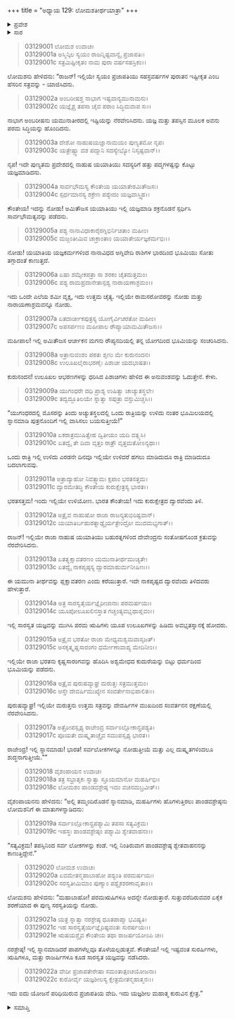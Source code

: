 +++
title = "ಅಧ್ಯಾಯ 129: ಲೋಮಶತೀರ್ಥಯಾತ್ರಾ"
+++

<details><summary>ಪ್ರವೇಶ</summary>


।।   ಓಂ ಓಂ ನಮೋ ನಾರಾಯಣಾಯ।।   ಶ್ರೀ ವೇದವ್ಯಾಸಾಯ ನಮಃ ।।

ಶ್ರೀ ಕೃಷ್ಣದ್ವೈಪಾಯನ ವೇದವ್ಯಾಸ ವಿರಚಿತ  

**ಶ್ರೀ ಮಹಾಭಾರತ**

**ಆರಣ್ಯಕ ಪರ್ವ**

**ತೀರ್ಥಯಾತ್ರಾ ಪರ್ವ**

**ಅಧ್ಯಾಯ 129**

</details>


<details><summary>ಸಾರ</summary>

ಯಮುನಾ ತೀರದ ಇತರ ಮಹತ್ವಗಳು (1-22).

</details>



> 03129001 ಲೋಮಶ ಉವಾಚ।  
03129001a ಅಸ್ಮಿನ್ಕಿಲ ಸ್ವಯಂ ರಾಜನ್ನಿಷ್ಟವಾನ್ವೈ ಪ್ರಜಾಪತಿಃ।  
03129001c ಸತ್ರಮಿಷ್ಟೀಕೃತಂ ನಾಮ ಪುರಾ ವರ್ಷಸಹಸ್ರಿಕಂ।।

ಲೋಮಶನು ಹೇಳಿದನು: “ರಾಜನ್! ಇಲ್ಲಿಯೇ ಸ್ವಯಂ ಪ್ರಜಾಪತಿಯು ಸಹಸ್ರವರ್ಷಗಳ ಪುರಾತನ ಇಷ್ಟೀಕೃತ ಎಂಬ ಹೆಸರಿನ ಸತ್ರವನ್ನು - ಯಾಜಿಸಿದನು.

> 03129002a ಅಂಬರೀಷಶ್ಚ ನಾಭಾಗ ಇಷ್ಟವಾನ್ಯಮುನಾಮನು।   
03129002c ಯಜ್ಞೈಶ್ಚ ತಪಸಾ ಚೈವ ಪರಾಂ ಸಿದ್ಧಿಮವಾಪ ಸಃ।।

ನಾಭಾಗ ಅಂಬರೀಷನು ಯಮುನಾತೀರದಲ್ಲಿ ಇಷ್ಟಿಯನ್ನು ನೆರವೇರಿಸಿದನು. ಯಜ್ಞ ಮತ್ತು ತಪಸ್ಸಿನ ಮೂಲಕ ಅವನು ಪರಮ ಸಿದ್ಧಿಯನ್ನು ಹೊಂದಿದನು.

> 03129003a ದೇಶೋ ನಾಹುಷಯಜ್ಞಾನಾಮಯಂ ಪುಣ್ಯತಮೋ ನೃಪ।  
03129003c ಯತ್ರೇಷ್ಟ್ವಾ ದಶ ಪದ್ಮಾನಿ ಸದಸ್ಯೇಭ್ಯೋ ನಿಸೃಷ್ಟವಾನ್।।

ನೃಪ! ಇದೇ ಪುಣ್ಯತಮ ಪ್ರದೇಶದಲ್ಲಿ ನಾಹುಷ ಯಯಾತಿಯು ಸದಸ್ಯರಿಗೆ ಹತ್ತು ಪದ್ಮಗಳಷ್ಟನ್ನು ಕೊಟ್ಟು ಯಜ್ಞಮಾಡಿದನು.

> 03129004a ಸಾರ್ವಭೌಮಸ್ಯ ಕೌಂತೇಯ ಯಯಾತೇರಮಿತೌಜಸಃ।  
03129004c ಸ್ಪರ್ಧಮಾನಸ್ಯ ಶಕ್ರೇಣ ಪಶ್ಯೇದಂ ಯಜ್ಞವಾಸ್ತ್ವಿಹ।।

ಕೌಂತೇಯ! ಇದನ್ನು ನೋಡು! ಅಮಿತೌಜಸ ಯಯಾತಿಯು ಇಲ್ಲಿ ಯಜ್ಞಮಾಡಿ ಶಕ್ರನೊಡನೆ ಸ್ಪರ್ಧಿಸಿ ಸಾರ್ವಭೌಮತ್ವವನ್ನು ಪಡೆದನು.

> 03129005a ಪಶ್ಯ ನಾನಾವಿಧಾಕಾರೈರಗ್ನಿಭಿರ್ನಿಚಿತಾಂ ಮಹೀಂ।  
03129005c ಮಜ್ಜಂತೀಮಿವ ಚಾಕ್ರಾಂತಾಂ ಯಯಾತೇರ್ಯಜ್ಞಕರ್ಮಭಿಃ।।

ನೋಡು! ಯಯಾತಿಯ ಯಜ್ಞಕರ್ಮಗಳಿಂದ ನಾನಾವಿಧದ ಅಗ್ನಿವೇದಿ ರಾಶಿಗಳ ಭಾರದಿಂದ ಭೂಮಿಯು ಸೋತು ತಗ್ಗಾದಂತೆ ಕಾಣುತ್ತದೆ.

> 03129006a ಏಷಾ ಶಮ್ಯೇಕಪತ್ರಾ ಸಾ ಶರಕಂ ಚೈತದುತ್ತಮಂ।  
03129006c ಪಶ್ಯ ರಾಮಹ್ರದಾನೇತಾನ್ಪಶ್ಯ ನಾರಾಯಣಾಶ್ರಮಂ।।

ಇದು ಒಂದೇ ಎಲೆಯ ಶಮೀ ವೃಕ್ಷ, ಇದು ಉತ್ತಮ ಚೈತ್ಯ. ಇಲ್ಲಿಯೇ ರಾಮಸರೋವರನ್ನು ನೋಡು ಮತ್ತು ನಾರಾಯಣಾಶ್ರಮವನ್ನೂ ನೋಡು.

> 03129007a ಏತದಾರ್ಚೀಕಪುತ್ರಸ್ಯ ಯೋಗೈರ್ವಿಚರತೋ ಮಹೀಂ।  
03129007c ಅಪಸರ್ಪಣಂ ಮಹೀಪಾಲ ರೌಪ್ಯಾಯಾಮಮಿತೌಜಸಃ।।

ಮಹೀಪಾಲ! ಇಲ್ಲಿ ಅಮಿತೌಜಸ ಆರ್ಚೀಕನ ಮಗನು ರೌಪ್ಯನದಿಯಲ್ಲಿ ತನ್ನ ಯೋಗದಿಂದ ಭೂಮಿಯನ್ನು ಸಂಚರಿಸಿದನು.

> 03129008a ಅತ್ರಾನುವಂಶಂ ಪಠತಃ ಶೃಣು ಮೇ ಕುರುನಂದನ।  
03129008c ಉಲೂಖಲೈರಾಭರಣೈಃ ಪಿಶಾಚೀ ಯದಭಾಷತ।।

ಕುರುನಂದನ! ಉಲೂಖಲ ಆಭರಣಗಳನ್ನು ಧರಿಸಿದ ಪಿಶಾಚಿಗಳು ಹೇಳಿದ ಈ ಅನುವಂಶವನ್ನು ಓದುತ್ತೇನೆ. ಕೇಳು.

> 03129009a ಯುಗಂಧರೇ ದಧಿ ಪ್ರಾಶ್ಯ ಉಷಿತ್ವಾ ಚಾಚ್ಯುತಸ್ಥಲೇ।  
03129009c ತದ್ವದ್ಭೂತಿಲಯೇ ಸ್ನಾತ್ವಾ ಸಪುತ್ರಾ ವಸ್ತುಮಿಚ್ಚಸಿ।।

“ಯುಗಂಧರದಲ್ಲಿ ಮೊಸರನ್ನು ತಿಂದು ಅಚ್ಯುತಸ್ಥಲದಲ್ಲಿ ಒಂದು ರಾತ್ರಿಯನ್ನು ಉಳಿದು ನಂತರ ಭೂಮಿಲಯದಲ್ಲಿ ಸ್ನಾನಮಾಡಿ ಪುತ್ರನೊಂದಿಗೆ ಇಲ್ಲಿ ವಾಸಿಸಲು ಬಯಸುತ್ತೀಯೆ!”

> 03129010a ಏಕರಾತ್ರಮುಷಿತ್ವೇಹ ದ್ವಿತೀಯಂ ಯದಿ ವತ್ಸ್ಯಸಿ।  
03129010c ಏತದ್ವೈ ತೇ ದಿವಾ ವೃತ್ತಂ ರಾತ್ರೌ ವೃತ್ತಮತೋಽನ್ಯಥಾ।।

ಒಂದು ರಾತ್ರಿ ಇಲ್ಲಿ ಉಳಿದು ಎರಡನೇ ದಿನವೂ ಇಲ್ಲಿಯೇ ಉಳಿದರೆ ಹಗಲು ಮಾಡಿದುದೂ ರಾತ್ರಿ ಮಾಡಿದುದೂ ಬದಲಾಗುವವು.

> 03129011a ಅತ್ರಾದ್ಯಾಹೋ ನಿವತ್ಸ್ಯಾಮಃ ಕ್ಷಪಾಂ ಭರತಸತ್ತಮ।  
03129011c ದ್ವಾರಮೇತದ್ಧಿ ಕೌಂತೇಯ ಕುರುಕ್ಷೇತ್ರಸ್ಯ ಭಾರತ।।

ಭರತಸತ್ತಮ! ಇಂದು ಇಲ್ಲಿಯೇ ಉಳಿಯೋಣ. ಭಾರತ ಕೌಂತೇಯ! ಇದು ಕುರುಕ್ಷೇತ್ರದ ದ್ವಾರವೆಂದು ತಿಳಿ.

> 03129012a ಅತ್ರೈವ ನಾಹುಷೋ ರಾಜಾ ರಾಜನ್ಕ್ರತುಭಿರಿಷ್ಟವಾನ್।  
03129012c ಯಯಾತಿರ್ಬಹುರತ್ನಾಢ್ಯೈರ್ಯತ್ರೇಂದ್ರೋ ಮುದಮಭ್ಯಗಾತ್।।

ರಾಜನ್! ಇಲ್ಲಿಯೇ ರಾಜಾ ನಾಹುಷ ಯಯಾತಿಯು ಬಹುರತ್ನಗಳಿಂದ ದೇವೇಂದ್ರನು ಸಂತೋಷಗೊಂಡ ಕ್ರತುವನ್ನು ನೆರವೇರಿಸಿದನು.

> 03129013a ಏತತ್ಪ್ಲಕ್ಷಾವತರಣಂ ಯಮುನಾತೀರ್ಥಮುಚ್ಯತೇ।  
03129013c ಏತದ್ವೈ ನಾಕಪೃಷ್ಠಸ್ಯ ದ್ವಾರಮಾಹುರ್ಮನೀಷಿಣಃ।।

ಈ ಯಮುನಾ ತೀರ್ಥವನ್ನು ಪ್ಲಕ್ಷಾವತರಣ ಎಂದು ಕರೆಯುತ್ತಾರೆ. ಇದೇ ನಾಕಪೃಷ್ಟದ ದ್ವಾರವೆಂದು ತಿಳಿದವರು ಹೇಳುತ್ತಾರೆ.

> 03129014a ಅತ್ರ ಸಾರಸ್ವತೈರ್ಯಜ್ಞೈರೀಜಾನಾಃ ಪರಮರ್ಷಯಃ।  
03129014c ಯೂಪೋಲೂಖಲಿನಸ್ತಾತ ಗಚ್ಚಂತ್ಯವಭೃಥಾಪ್ಲವಂ।।

ಇಲ್ಲಿ ಸಾರಸ್ವತ ಯಜ್ಞವನ್ನು ಮುಗಿಸಿ ಪರಮ ಋಷಿಗಳು ಯೂಪ ಉಲೂಖಗಳನ್ನು ಹಿಡಿದು ಅವಭೃತಸ್ನಾನಕ್ಕೆ ಹೋದರು.

> 03129015a ಅತ್ರೈವ ಭರತೋ ರಾಜಾ ಮೇಧ್ಯಮಶ್ವಮವಾಸೃಜತ್।   
03129015c ಅಸಕೃತ್ಕೃಷ್ಣಸಾರಂಗಂ ಧರ್ಮೇಣಾವಾಪ್ಯ ಮೇದಿನೀಂ।।

ಇಲ್ಲಿಯೇ ರಾಜಾ ಭರತನು ಕೃಷ್ಣಸಾರಂಗವನ್ನು ಹೊದಿಸಿ ಅಶ್ವಮೇಧದ ಕುದುರೆಯನ್ನು ಬಿಟ್ಟು ಧರ್ಮದಿಂದ ಭೂಮಿಯನ್ನು ಪಡೆದನು.

> 03129016a ಅತ್ರೈವ ಪುರುಷವ್ಯಾಘ್ರ ಮರುತ್ತಃ ಸತ್ರಮುತ್ತಮಂ।  
03129016c ಆಸ್ತೇ ದೇವರ್ಷಿಮುಖ್ಯೇನ ಸಂವರ್ತೇನಾಭಿಪಾಲಿತಃ।।

ಪುರುಷವ್ಯಾಘ್ರ! ಇಲ್ಲಿಯೇ ಮರುತ್ತನು ಉತ್ತಮ ಸತ್ರವನ್ನು ದೇವರ್ಷಿಗಳ ಮುಖದಿಂದ ಸಂವರ್ತನನ ರಕ್ಷಣೆಯಲ್ಲಿ ನೆರವೇರಿಸಿದನು.

> 03129017a ಅತ್ರೋಪಸ್ಪೃಶ್ಯ ರಾಜೇಂದ್ರ ಸರ್ವಾಽಲ್ಲೋಕಾನ್ಪ್ರಪಶ್ಯತಿ।  
03129017c ಪೂಯತೇ ದುಷ್ಕೃತಾಚ್ಚೈವ ಸಮುಪಸ್ಪೃಶ್ಯ ಭಾರತ।।

ರಾಜೇಂದ್ರ! ಇಲ್ಲಿ ಸ್ನಾನಮಾಡು! ಭಾರತ! ಸರ್ವಲೋಕಗಳನ್ನೂ ನೋಡುತ್ತೀಯೆ ಮತ್ತು ಎಲ್ಲ ದುಷ್ಕೃತಗಳಿಂದಲೂ ಶುದ್ಧನಾಗುತ್ತೀಯೆ.””

> 03129018 ವೈಶಂಪಾಯನ ಉವಾಚ।  
03129018a ತತ್ರ ಸಭ್ರಾತೃಕಃ ಸ್ನಾತ್ವಾ ಸ್ತೂಯಮಾನೋ ಮಹರ್ಷಿಭಿಃ।  
03129018c ಲೋಮಶಂ ಪಾಂಡವಶ್ರೇಷ್ಠ ಇದಂ ವಚನಮಬ್ರವೀತ್।।

ವೈಶಂಪಾಯನನು ಹೇಳಿದನು: “ಅಲ್ಲಿ ತಮ್ಮಂದಿರೊಡನೆ ಸ್ನಾನಮಾಡಿ, ಮಹರ್ಷಿಗಳು ಹೊಗಳುತ್ತಿರಲು ಪಾಂಡವಶ್ರೇಷ್ಠನು ಲೋಮಶನಿಗೆ ಈ ಮಾತುಗಳನ್ನಾಡಿದನು:

> 03129019a ಸರ್ವಾಽಲ್ಲೋಕಾನ್ಪ್ರಪಶ್ಯಾಮಿ ತಪಸಾ ಸತ್ಯವಿಕ್ರಮ।  
03129019c ಇಹಸ್ಥಃ ಪಾಂಡವಶ್ರೇಷ್ಠಂ ಪಶ್ಯಾಮಿ ಶ್ವೇತವಾಹನಂ।।

“ಸತ್ಯವಿಕ್ರಮ! ತಪಸ್ಸಿನಿಂದ ಸರ್ವ ಲೋಕಗಳನ್ನು ಕಂಡೆ. ಇಲ್ಲಿ ನಿಂತಿರುವಾಗ ಪಾಂಡವಶ್ರೇಷ್ಠ ಶ್ವೇತವಾಹನನನ್ನು ಕಾಣುತ್ತಿದ್ದೇನೆ.”

> 03129020 ಲೋಮಶ ಉವಾಚ।  
03129020a ಏವಮೇತನ್ಮಹಾಬಾಹೋ ಪಶ್ಯಂತಿ ಪರಮರ್ಷಯಃ।  
03129020c ಸರಸ್ವತೀಮಿಮಾಂ ಪುಣ್ಯಾಂ ಪಶ್ಯೈಕಶರಣಾವೃತಾಂ।।

ಲೋಮಶನು ಹೇಳಿದನು: “ಮಹಾಬಾಹೋ! ಪರಮ‌ಋಷಿಗಳೂ ಅದನ್ನೇ ನೋಡುತ್ತಾರೆ. ಸುತ್ತುವರೆದಿರುವವರ ಏಕೈಕ ಶರಣೆಯಾದ ಈ ಪುಣ್ಯ ಸರಸ್ವತಿಯನ್ನು ನೋಡು.

> 03129021a ಯತ್ರ ಸ್ನಾತ್ವಾ ನರಶ್ರೇಷ್ಠ ಧೂತಪಾಪ್ಮಾ ಭವಿಷ್ಯತಿ।  
03129021c ಇಹ ಸಾರಸ್ವತೈರ್ಯಜ್ಞೈರಿಷ್ಟವಂತಃ ಸುರರ್ಷಯಃ।।  
03129021e ಋಷಯಶ್ಚೈವ ಕೌಂತೇಯ ತಥಾ ರಾಜರ್ಷಯೋಽಪಿ ಚ।।

ನರಶ್ರೇಷ್ಠ! ಇಲ್ಲಿ ಸ್ನಾನಮಾಡಿದರೆ ಪಾಪಗಳೆಲ್ಲವೂ ತೊಳೆಯಲ್ಪಡುತ್ತವೆ. ಕೌಂತೇಯ! ಇಲ್ಲಿ ಇಷ್ಟವಂತ ಸುರರ್ಷಿಗಳು, ಋಷಿಗಳೂ, ಮತ್ತು ರಾಜರ್ಷಿಗಳೂ ಕೂಡ ಸಾರಸ್ವತ ಯಜ್ಞವನ್ನು ನಡೆಸಿದರು.

> 03129022a ವೇದೀ ಪ್ರಜಾಪತೇರೇಷಾ ಸಮಂತಾತ್ಪಂಚಯೋಜನಾ।  
03129022c ಕುರೋರ್ವೈ ಯಜ್ಞಶೀಲಸ್ಯ ಕ್ಷೇತ್ರಮೇತನ್ಮಹಾತ್ಮನಃ।।

ಇದು ಐದು ಯೋಜನೆ ಪರಿಧಿಯಿರುವ ಪ್ರಜಾಪತಿಯ ವೇದಿ. ಇದು ಯಜ್ಞಶೀಲ ಮಹಾತ್ಮ ಕುರುವಿನ ಕ್ಷೇತ್ರ.”

<details><summary>ಸಮಾಪ್ತಿ</summary>

ಇತಿ ಶ್ರೀ ಮಹಾಭಾರತೇ ಆರಣ್ಯಕಪರ್ವಣಿ ತೀರ್ಥಯಾತ್ರಾಪರ್ವಣಿ ಲೋಮಶತೀರ್ಥಯಾತ್ರಾಯಾಂ ಏಕೋನವಿಂಶತ್ಯಧಿಕಶತತಮೋಽಧ್ಯಾಯಃ।  
ಇದು ಮಹಾಭಾರತದ ಆರಣ್ಯಕಪರ್ವದಲ್ಲಿ ತೀರ್ಥಯಾತ್ರಾಪರ್ವದಲ್ಲಿ ಲೋಮಶತೀರ್ಥಯಾತ್ರೆಯಲ್ಲಿ ನೂರಾಇಪ್ಪತ್ತೊಂಭತ್ತನೆಯ ಅಧ್ಯಾಯವು.



</details>
